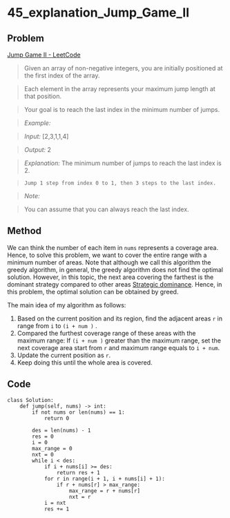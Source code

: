 # 45_explanation_Jump_Game_II 

## Problem 
 [Jump Game II - LeetCode](https://leetcode.com/problems/jump-game-ii/)
> Given an array of non-negative integers, you are initially positioned at the first index of the array.

> Each element in the array represents your maximum jump length at that position.

> Your goal is to reach the last index in the minimum number of jumps.

> *Example:*

> *Input:* [2,3,1,1,4]

> *Output:* 2

> *Explanation:* The minimum number of jumps to reach the last index is 2.

>     Jump 1 step from index 0 to 1, then 3 steps to the last index.

> *Note:*

> You can assume that you can always reach the last index.

## Method

We can think the number of each item in `nums` represents a coverage area. Hence, to solve this problem, we want to cover the entire range with a minimum number of areas.  Note that although we call this algorithm the greedy algorithm, in general, the greedy algorithm does not find the optimal solution. However, in this topic, the next area covering the farthest is the dominant strategy compared to other areas [Strategic dominance](https://www.wikiwand.com/en/Strategic_dominance). Hence, in this problem, the optimal solution can be obtained by greed.

The main idea of my algorithm as follows:

1. Based on the current position and its region, find the adjacent areas `r` in range from  `i`  to  `(i + num )` .
2. Compared the furthest coverage range of these areas with the maximum range: If  `(i + num )`  greater than the maximum range, set the next coverage area start from  `r` and maximum range equals to `i + num`.
3. Update the current position as `r`.
4. Keep doing this until the whole area is covered.

## Code

```
class Solution:
    def jump(self, nums) -> int:
        if not nums or len(nums) == 1:
            return 0

        des = len(nums) - 1
        res = 0
        i = 0
        max_range = 0
        nxt = 0
        while i < des:
            if i + nums[i] >= des:
                return res + 1
            for r in range(i + 1, i + nums[i] + 1):
                if r + nums[r] > max_range:
                    max_range = r + nums[r]
                    nxt = r
            i = nxt
            res += 1
```
